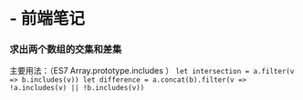 # - 前端笔记

### 求出两个数组的交集和差集 
主要用法：（ES7 Array.prototype.includes ）
    `let intersection = a.filter(v => b.includes(v))
    let difference = a.concat(b).filter(v => !a.includes(v) || !b.includes(v))`
